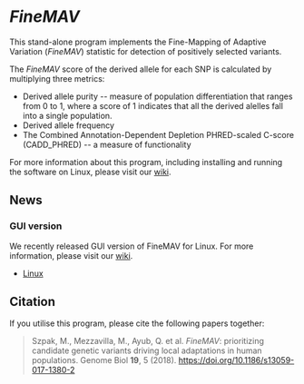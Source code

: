# *FineMAV*
This stand-alone program implements the Fine-Mapping of Adaptive Variation (*FineMAV*) statistic for detection of positively selected variants.

The *FineMAV* score of the derived allele for each SNP is calculated by multiplying three metrics:

- Derived allele purity -- measure of population differentiation that ranges from 0 to 1, where a score of 1 indicates that all the derived alelles fall into a single population. 
- Derived allele frequency 
- The Combined Annotation-Dependent Depletion PHRED-scaled C-score (CADD_PHRED) -- a measure of functionality

For more information about this program, including installing and running the software on Linux, please visit our [wiki](https://github.com/fadilla-wahyudi/finemav/wiki).

## News

### GUI version
We recently released GUI version of FineMAV for Linux. For more information, please visit our [wiki](https://github.com/fadilla-wahyudi/finemav/wiki/5.-GUI-version-(Linux)).

- [Linux](https://drive.google.com/file/d/1xBhQGpUhVd02kyIuevVIuqac4zJ_13Tm/view?usp=sharing)


## Citation
If you utilise this program, please cite the following papers together:
>Szpak, M., Mezzavilla, M., Ayub, Q. et al. *FineMAV*: prioritizing candidate genetic variants driving local adaptations in human populations. Genome Biol **19**, 5 (2018). https://doi.org/10.1186/s13059-017-1380-2
